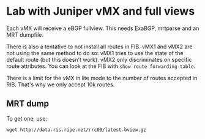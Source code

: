 Lab with Juniper vMX and full views
===================================

Each vMX will receive a eBGP fullview. This needs ExaBGP, mrtparse and
an MRT dumpfile.

There is also a tentative to not install all routes in FIB. vMX1 and
vMX2 are not using the same method to do so: vMX1 tries to use the
state of the default route (but this doesn't work). vMX2 only
discriminates on specific route attributes. You can look at the FIB
with `show route forwarding-table`.

There is a limit for the vMX in lite mode to the number of routes
accepted in RIB. That's why we only accept 10k routes.

MRT dump
--------

To get one, use:

    wget http://data.ris.ripe.net/rrc00/latest-bview.gz
